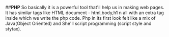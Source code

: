 ##**PHP**
So basically it is a powerful tool that'll help us in making web pages.
It has similar tags like HTML document - html,body,h1 n all with an extra <php></php> tag inside which we write the php code.
Php in its first look felt like a mix of Java(Object Oriented) and She'll script programming (script style and stytax).
